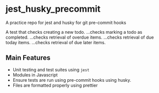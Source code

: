 # jest_husky_precommit
A practice repo for jest and husky for git pre-commit hooks

A test that checks creating a new todo.
...checks marking a todo as completed.
...checks retrieval of overdue items.
...checks retrieval of due today items.
...checks retrieval of due later items.


## Main Features
- Unit testing and test suites using `jest`
- Modules in Javascript
- Ensure tests are run using pre-commit hooks using husky.
- Files are formatted properly using prettier

